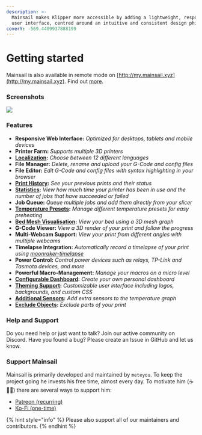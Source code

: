 ```yaml
---
description: >-
  Mainsail makes Klipper more accessible by adding a lightweight, responsive web
  user interface, centred around an intuitive and consistent design philosophy.
coverY: -569.4409937888199
---
```


# Getting started

Mainsail is also available in remote mode on [http://my.mainsail.xyz](http://my.mainsail.xyz). Find out [more](https://docs.mainsail.xyz/setup#mymainsailxyz).

### Screenshots <a href="#screenshots" id="screenshots"></a>

![](https://docs.mainsail.xyz/assets/img/screenshot.png)

### Features <a href="#features" id="features"></a>

* **Responsive Web Interface:** _Optimized for desktops, tablets and mobile devices_
* **Printer Farm:** _Supports multiple 3D printers_
* [**Localization**](https://docs.mainsail.xyz/features/localization)**:** _Choose between 12 different languages_
* **File Manager:** _Delete, rename and upload your G-Code and config files_
* **File Editor:** _Edit G-Code and config files with syntax highlighting in your browser_
* [**Print History**](https://docs.mainsail.xyz/features/history)**:** _See your previous prints and their status_
* [**Statistics**](https://docs.mainsail.xyz/features/history)**:** _View how much time your printer has been in use and the number of jobs that have succeeded or failed_
* **Job Queue:** _Queue multiple jobs and add them directly from your slicer_
* [**Temperature Presets**](https://docs.mainsail.xyz/features/presets)**:** _Manage different temperature presets for easy preheating_
* [**Bed Mesh Visualisation**](https://docs.mainsail.xyz/features/bedmesh)**:** _View your bed using a 3D mesh graph_
* **G-Code Viewer:** _View a 3D render of your print and follow the progress_
* **Multi-Webcam Support:** _View your print from different angles with multiple webcams_
* **Timelapse Integration:** _Automatically record a timelapse of your print using_ [_moonraker-timelapse_](https://github.com/mainsail-crew/moonraker-timelapse)
* **Power Control:** _Control power devices such as relays, TP-Link and Tasmota devices, and more_
* **Powerful Macro-Management:** _Manage your macros on a micro level_
* [**Configurable Dashboard**](https://docs.mainsail.xyz/features/dashboard-organisation)**:** _Create your own personal dashboard_
* [**Theming Support**](https://docs.mainsail.xyz/features/theming)**:** _Customizable user interface including logos, backgrounds, and custom CSS_
* [**Additional Sensors**](https://docs.mainsail.xyz/quicktips/additional-sensors)**:** _Add extra sensors to the temperature graph_
* [**Exclude Objects**](https://docs.mainsail.xyz/features/exclude\_objects)**:** _Exclude parts of your print_

### Help and Support <a href="#help-and-support" id="help-and-support"></a>

Do you need help or just want to talk? Join our active community on Discord. Have you found a bug? Please create an Issue in GitHub and let us know.



### Support Mainsail <a href="#support-mainsail" id="support-mainsail"></a>

Mainsail is primarily developed and maintained by `meteyou`. To keep the project going he invests his free time, almost every day. To motivate him (☕🍺😜) there are several ways to support him:

* [Patreon (recurring)](https://patreon.com/meteyou)
* [Ko-Fi (one-time)](https://ko-fi.com/mainsail)

{% hint style="info" %}
Please also support all of our maintainers and contributors.
{% endhint %}
